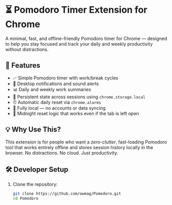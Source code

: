 # ⏳ Pomodoro Timer Extension for Chrome

A minimal, fast, and offline-friendly Pomodoro timer for Chrome — designed to help you stay focused and track your daily and weekly productivity without distractions.


## 🚀 Features

- ✅ Simple Pomodoro timer with work/break cycles
- 🔔 Desktop notifications and sound alerts
- 📊 Daily and weekly work summaries
- 🧠 Persistent state across sessions using `chrome.storage.local`
- ⏰ Automatic daily reset via `chrome.alarms`
- 🎯 Fully local — no accounts or data syncing
- 🌙 Midnight reset logic that works even if the tab is left open

## 💡 Why Use This?

This extension is for people who want a *zero-clutter*, fast-loading Pomodoro tool that works entirely offline and stores session history locally in the browser. No distractions. No cloud. Just productivity.

## 🛠️ Developer Setup

1. Clone the repository:
   ```bash
   git clone https://github.com/owmag/Pomodoro.git
   cd Pomodoro
